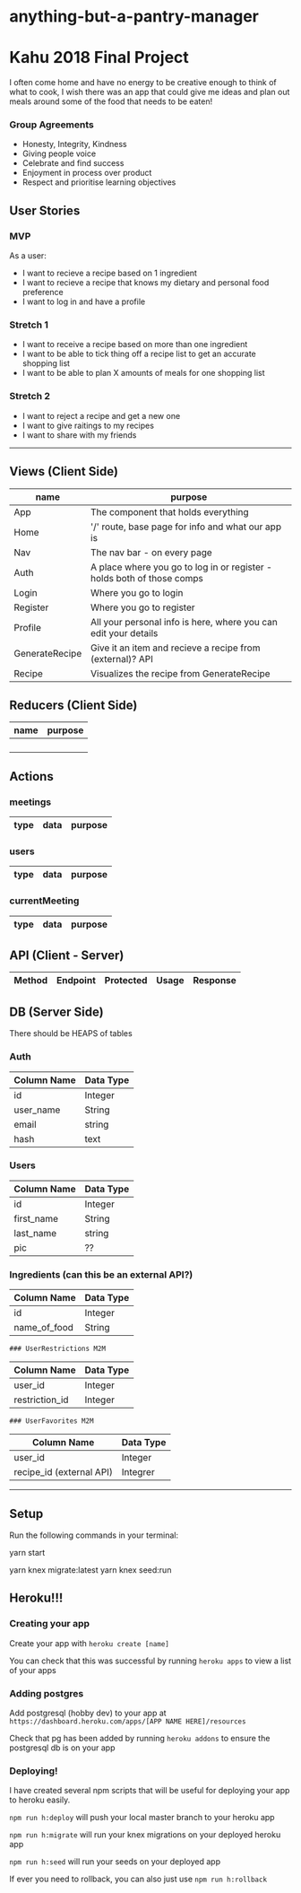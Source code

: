# anything-but-a-pantry-manager

# Kahu 2018 Final Project

I often come home and have no energy to be creative enough to think of what to cook, I wish there was an app that could give me ideas and plan out meals around some of the food that needs to be eaten!

### Group Agreements
* Honesty, Integrity, Kindness
* Giving people voice
* Celebrate and find success
* Enjoyment in process over product
* Respect and prioritise learning objectives


## User Stories

### MVP

As a user:
* I want to recieve a recipe based on 1 ingredient
* I want to recieve a recipe that knows my dietary and personal food preference
* I want to log in and have a profile

### Stretch 1

* I want to receive a recipe based on more than one ingredient
* I want to be able to tick thing off a recipe list to get an accurate shopping list
* I want to be able to plan X amounts of meals for one shopping list
  
### Stretch 2

* I want to reject a recipe and get a new one
* I want to give raitings to my recipes
* I want to share with my friends

 ---

## Views (Client Side)
  | name | purpose |
  | --- | --- |
  | App | The component that holds everything |
  | Home | '/' route, base page for info and what our app is |
  | Nav | The nav bar - on every page |
  | Auth | A place where you go to log in or register - holds both of those comps |
  | Login | Where you go to login |
  | Register | Where you go to register |
  | Profile | All your personal info is here, where you can edit your details |
  | GenerateRecipe | Give it an item and recieve a recipe from (external)? API |
  | Recipe | Visualizes the recipe from GenerateRecipe |


## Reducers (Client Side)

  | name | purpose |
  | --- | --- |
  |  |  |
  |  |  |
  |  |  |
  |  |  |
  
 ## Actions
 
 ### meetings
 
 | type | data | purpose | 
 | --- | --- | --- | 

 ### users 
 | type | data | purpose |
 | --- | --- | --- |
 
 ### currentMeeting 
  | type | data | purpose | 
| --- | --- | --- | 




## API (Client - Server)

| Method | Endpoint | Protected | Usage | Response |
| --- | --- | --- | --- | --- |


## DB (Server Side)
  There should be HEAPS of tables

### Auth
  | Column Name | Data Type |
  | --- | --- |
  | id | Integer |
  | user_name | String |
  | email | string | 
  | hash | text |

### Users
  | Column Name | Data Type |
  | --- | --- |
  | id | Integer |
  | first_name | String |
  | last_name | string | 
  | pic | ?? |
  
  ### Ingredients (can this be an external API?)
  | Column Name | Data Type |
  | --- | --- |
  | id | Integer |
  | name_of_food | String |
  
    ### UserRestrictions M2M
  | Column Name | Data Type |
  | --- | --- |
  | user_id | Integer |
  | restriction_id | Integer |
  
    ### UserFavorites M2M
  | Column Name | Data Type |
  | --- | --- |
  | user_id | Integer |
  | recipe_id (external API) | Integrer |
  
 ---
 

## Setup

Run the following commands in your terminal:

yarn start

yarn knex migrate:latest
yarn knex seed:run

## Heroku!!!

### Creating your app

Create your app with `heroku create [name]`

You can check that this was successful by running `heroku apps` to view a list of your apps


### Adding postgres

Add postgresql (hobby dev) to your app at `https://dashboard.heroku.com/apps/[APP NAME HERE]/resources`

Check that pg has been added by running `heroku addons` to ensure the postgresql db is on your app


### Deploying!

I have created several npm scripts that will be useful for deploying your app to heroku easily.

`npm run h:deploy` will push your local master branch to your heroku app

`npm run h:migrate` will run your knex migrations on your deployed heroku app

`npm run h:seed` will run your seeds on your deployed app

If ever you need to rollback, you can also just use `npm run h:rollback`
